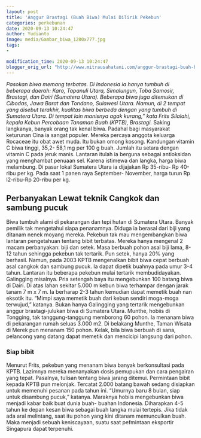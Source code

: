```yaml
---
layout: post
title: 'Anggur Brastagi (Buah Biwa) Mulai Dilirik Pekebun'
categories: perkebunan
date: 2020-09-13 10:24:47
author: Yudianto
image: media/Gambar_biwa_1280x777.jpg
tags:
- 

modification_time: 2020-09-13 10:24:47
blogger_orig_url: "http://www.mitrausahatani.com/anggur-brastagi-buah-biwa-mulai.html"
---
```


_Pasokan biwa memang terbatas. Di Indonesia ia hanya tumbuh di beberapa
daerah: Karo, Tapanuli Utara, Simalungun, Toba Samosir, Brastagi, dan Dairi
(Sumatera Utara). Beberapa biwa juga ditemukan di Cibodas, Jawa Barat dan
Tondano, Sulawesi Utara. Namun, di 2 tempat yang disebut terakhir, kualitas
biwa berbeda dengan yang tumbuh di Sumatera Utara. Di tempat lain manisnya
agak kurang,” kata Frits Silalahi, kepala Kebun Percobaan Tanaman Buah (KPTB),
Brastagi._ Saking langkanya, banyak orang tak kenal biwa. Padahal bagi
masyarakat keturunan Cina ia sangat populer. Mereka percaya anggota keluarga
Rocaceae itu obat awet muda. Itu bukan omong kosong. Kandungan vitamin C biwa
tinggi, 35,2- 58,1 mg per 100 g buah. Jumlah itu setara dengan vitamin C pada
jeruk manis. Lantaran itulah ia berguna sebagai antioksidan yang menghambat
penuaan sel. Karena istimewa dan langka, harga biwa melambung. Di pasar lokal
Sumatera Utara ia dijajakan Rp 35-ribu- Rp 40-ribu per kg. Pada saat 1 panen
raya September- November, harga turun Rp l2-ribu-Rp 20-ribu per kg.

## Perbanyakan Lewat teknik Cangkok dan sambung pucuk

Biwa tumbuh alami di pekarangan dan tepi hutan di Sumatera Utara. Banyak
pemilik tak mengetahui siapa penanamnya. Diduga ia berasal dari biji yang
ditanam nenek moyang mereka. Pekebun tak mau mengembangkan biwa lantaran
pengetahuan tentang bibit terbatas. Mereka hanya mengenal 2 macam perbanyakan:
biji dan setek. Masa berbuah pohon asal biji lama, 8-12 tahun sehingga pekebun
tak tertarik. Pun setek, hanya 20% yang berhasil. Namun, pada 2003 KPTB
mengenalkan bibit biwa cepat berbuah asal cangkok dan sambung pucuk. Ia dapat
dipetik buahnya pada umur 3-4 tahun. Lantaran itu beberapa pekebun mulai
tertarik membudidayakan. Galingging misalnya. Pria setengah baya itu
mengebunkan 100 batang biwa di Dairi. Di atas lahan sekitar 5.000 m kebun biwa
terhampar dengan jarak tanam 7 m x 7 m. Ia berharap 2-3 tahun kemudian dapat
memetik buah nan eksotik itu. “Mimpi saya memetik buah dari kebun sendiri
moga-moga terwujud,” katanya. Bukan hanya Galingging yang tertarik mengebunkan
anggur brastagi-julukan biwa di Sumatera Utara. Munthe, hobiis di Tongging,
tak tanggung-tanggung memborong 60 pohon. Ia menanam biwa di pekarangan rumah
seluas 3.000 m2. Di belakang Munthe, Taman Wisata di Merek pun menanam 150
pohon. Kelak, bila biwa berbuah di sana, pelancong yang datang dapat memetik
dan mencicipi langsung dari pohon.

### Siap bibit

Menurut Frits, pekebun yang menanam biwa banyak berkonsultasi pada KPTB.
Lazimnya mereka menanyakan dosis pemupukan dan cara pengairan yang tepat.
Pasalnya, tulisan tentang biwa jarang ditemui. Permintaan bibit kepada KPTB
pun melonjak. Tercatat 2.000 batang bawah sedang disiapkan untuk memenuhi
pesanan pada tahun ini. “Umurnya baru 8 bulan, siap untuk disambung pucuk,”
katanya. Maraknya hobiis mengebunkan biwa menjadi kabar baik buat dunia buah-
buahan Indonesia. Diharapkan 4-5 tahun ke depan kesan biwa sebagai buah langka
mulai tertepis. Jika tidak ada aral melintang, saat itu pohon yang kini
ditanam memunculkan buah. Maka menjadi sebuah keniscayaan, suatu saat
pefmintaan eksportir Singapura dapat terpenuhi.


